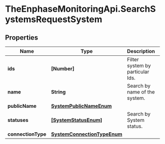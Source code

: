 # TheEnphaseMonitoringApi.SearchSystemsRequestSystem

## Properties

Name | Type | Description | Notes
------------ | ------------- | ------------- | -------------
**ids** | **[Number]** | Filter system by particular Ids. | [optional] 
**name** | **String** | Search by name of the system. | [optional] 
**publicName** | [**SystemPublicNameEnum**](SystemPublicNameEnum.md) |  | [optional] 
**statuses** | [**[SystemStatusEnum]**](SystemStatusEnum.md) | Search by System status. | [optional] 
**connectionType** | [**SystemConnectionTypeEnum**](SystemConnectionTypeEnum.md) |  | [optional] 


